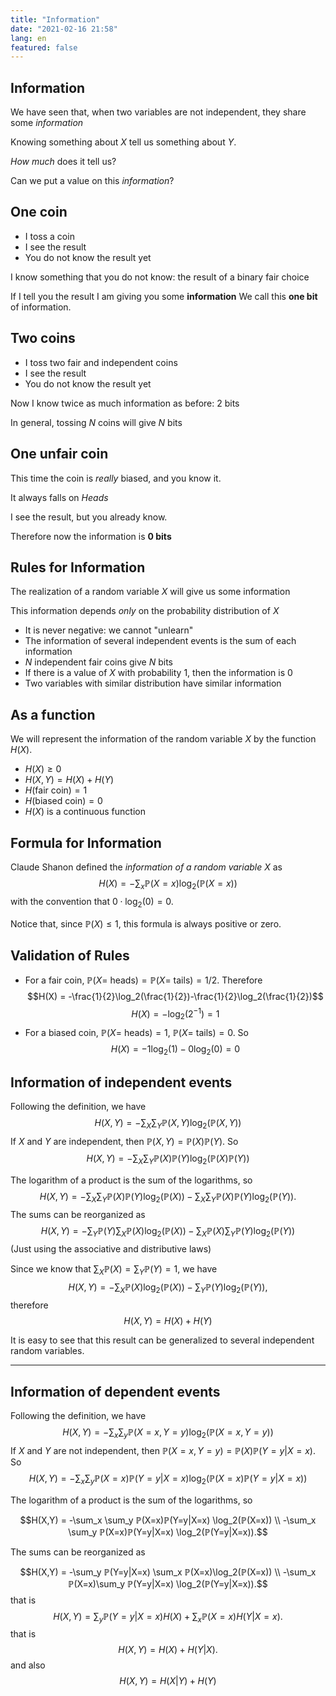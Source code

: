 ```yaml
---
title: "Information"
date: "2021-02-16 21:58"
lang: en
featured: false
---
```


## Information
We have seen that, when two variables are not independent, they share some *information*

Knowing something about $X$ tell us something about $Y$.

*How much* does it tell us?

Can we put a value on this *information*?

## One coin
+ I toss a coin
+ I see the result
+ You do not know the result yet

I know something that you do not know: the result of a binary fair choice

If I tell you the result I am giving you some **information**
We call this **one bit** of information.

## Two coins
+ I toss two fair and independent coins
+ I see the result
+ You do not know the result yet

Now I know twice as much information as before: 2 bits

In general, tossing *N* coins will give *N* bits

## One unfair coin
This time the coin is *really* biased, and you know it.

It always falls on *Heads*

I see the result, but you already know.

Therefore now the information is **0 bits**

## Rules for Information
The realization of a random variable $X$ will give us some information

This information depends *only* on the probability distribution of $X$

+ It is never negative: we cannot "unlearn"
+ The information of several independent events is the sum of each information
+ *N* independent fair coins give *N* bits
+ If there is a value of $X$ with probability 1, then the information is 0
+ Two variables with similar distribution have similar information

## As a function
We will represent the information of the random variable $X$ by the function $H(X)$.

+ $H(X)≥ 0$
+ $H(X,Y) = H(X) + H(Y)$
+ $H($fair coin$)=1$
+ $H($biased coin$)=0$
+ $H(X)$ is a continuous function

## Formula for Information
Claude Shanon defined the *information of a random variable* $X$ as
$$H(X) = - \sum_x ℙ(X=x) \log_2 (ℙ(X=x))$$
with the convention that $0\cdot\log_2 (0) = 0$.

Notice that, since $ℙ(X)≤ 1$, this formula is always positive or zero.

## Validation of Rules
+ For a fair coin, $ℙ(X=$ heads$)=ℙ(X=$ tails$)=1/2$. Therefore
$$H(X) = -\frac{1}{2}\log_2(\frac{1}{2})-\frac{1}{2}\log_2(\frac{1}{2})$$
$$H(X) = -\log_2(2^{-1}) = 1$$
+ For a biased coin, $ℙ(X=$ heads$)=1$, $ℙ(X=$ tails$)=0$. So
$$H(X) = - 1\log_2(1) - 0 \log_2(0) = 0$$

## Information of independent events
Following the definition, we have
$$H(X,Y) = -\sum_X \sum_Y ℙ(X,Y) \log_2(ℙ(X,Y))$$
If $X$ and $Y$ are independent, then $ℙ(X,Y)=ℙ(X)ℙ(Y)$. So
$$H(X,Y) = -\sum_X \sum_Y ℙ(X)ℙ(Y) \log_2(ℙ(X)ℙ(Y))$$

The logarithm of a product is the sum of the logarithms, so
$$H(X,Y) = -\sum_X \sum_Y ℙ(X)ℙ(Y) \log_2(ℙ(X)) -\sum_X \sum_Y ℙ(X)ℙ(Y) \log_2(ℙ(Y)).$$
The sums can be reorganized as
$$H(X,Y) = -\sum_Y ℙ(Y) \sum_X ℙ(X) \log_2(ℙ(X)) -\sum_X ℙ(X)\sum_Y ℙ(Y) \log_2(ℙ(Y))$$
(Just using the associative and distributive laws)

Since we know that $\sum_X ℙ(X)=\sum_Y ℙ(Y)=1$, we have
$$H(X,Y) = -\sum_X ℙ(X) \log_2(ℙ(X)) - \sum_Y ℙ(Y) \log_2(ℙ(Y)),$$
therefore
$$H(X,Y) = H(X) + H(Y)$$

It is easy to see that this result can be generalized to several independent random variables.


----

## Information of dependent events
Following the definition, we have
$$H(X,Y) = -\sum_x \sum_y ℙ(X=x,Y=y) \log_2(ℙ(X=x,Y=y))$$
If $X$ and $Y$ are not independent, then $ℙ(X=x,Y=y)=ℙ(X)ℙ(Y=y|X=x)$. So
$$H(X,Y) = -\sum_x \sum_y ℙ(X=x)ℙ(Y=y|X=x) \log_2(ℙ(X=x)ℙ(Y=y|X=x))$$

The logarithm of a product is the sum of the logarithms, so

$$H(X,Y) = -\sum_x \sum_y ℙ(X=x)ℙ(Y=y|X=x) \log_2(ℙ(X=x)) \\
-\sum_x \sum_y ℙ(X=x)ℙ(Y=y|X=x) \log_2(ℙ(Y=y|X=x)).$$

The sums can be reorganized as

$$H(X,Y) = -\sum_y ℙ(Y=y|X=x) \sum_x ℙ(X=x)\log_2(ℙ(X=x)) \\
-\sum_x ℙ(X=x)\sum_y ℙ(Y=y|X=x) \log_2(ℙ(Y=y|X=x)).$$
that is 
$$H(X,Y) = \sum_y ℙ(Y=y|X=x) H(X) + \sum_x ℙ(X=x)H(Y|X=x).$$
that is
$$H(X,Y) = H(X) + H(Y|X).$$
and also
$$H(X,Y) = H(X|Y) + H(Y)$$
